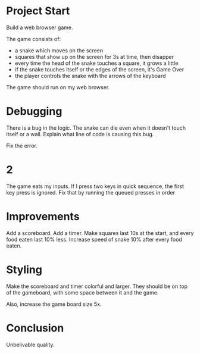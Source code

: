# Project Start

Build a web browser game.

The game consists of:
- a snake which moves on the screen
- squares that show up on the screen for 3s at time, then disapper
- every time the head of the snake touches a square, it grows a little
- if the snake touches itself or the edges of the screen, it's Game Over
- the player controls the snake with the arrows of the keyboard

The game should run on my web browser.


# Debugging

There is a bug in the logic. The snake can die even when it doesn't touch itself or a wall. Explain what line of code is causing this bug.

Fix the error.

# 2

The game eats my inputs. If I press two keys in quick sequence, the first key press is ignored. Fix that by running the queued presses in order

# Improvements

Add a scoreboard. Add a timer. Make squares last 10s at the start, and every food eaten last 10% less. Increase speed of snake 10% after every food eaten.

# Styling

Make the scoreboard and timer colorful and larger. They should be on top of the gameboard, with some space between it and the game.

Also, increase the game board size 5x.

# Conclusion

Unbelivable quality.
